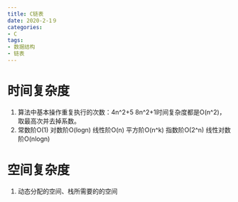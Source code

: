 ```yaml
---
title: C链表
date: 2020-2-1９
categories: 
- C
tags: 
- 数据结构
- 链表
---
```


# 时间复杂度
1. 算法中基本操作重复执行的次数：4n^2+5   8n^2+1时间复杂度都是O(n^2)，取最高次并去掉系数。
2. 常数阶O(1) 对数阶O(logn) 线性阶O(n) 平方阶O(n^k) 指数阶O(2^n) 线性对数阶O(nlogn)

# 空间复杂度
1. 动态分配的空间、栈所需要的的空间